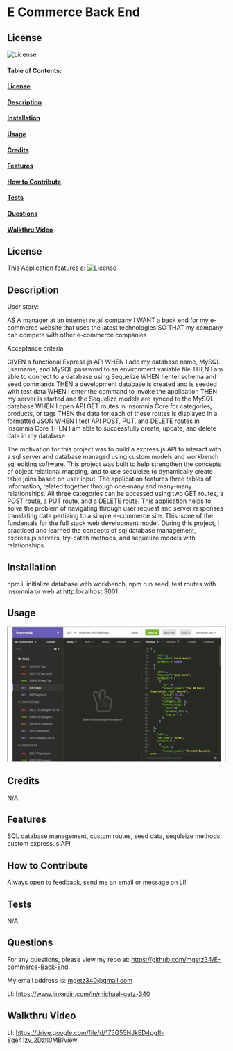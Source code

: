 # E Commerce Back End

## License

![License](https://img.shields.io/badge/license-MIT-green)

#### Table of Contents:

#### [License](#license)

#### [Description](#description)

#### [Installation](#installation)

#### [Usage](#usage)

#### [Credits](#credits)

#### [Features](#features)

#### [How to Contribute](#contribute)

#### [Tests](#tests)

#### [Questions](#questions)

#### [Walkthru Video](#walkthru-video)

## License

This Application features a: ![License](https://img.shields.io/badge/license-MIT-green)

## Description

User story:

AS A manager at an internet retail company
I WANT a back end for my e-commerce website that uses the latest technologies
SO THAT my company can compete with other e-commerce companies

Acceptance criteria:

GIVEN a functional Express.js API
WHEN I add my database name, MySQL username, and MySQL password to an environment variable file
THEN I am able to connect to a database using Sequelize
WHEN I enter schema and seed commands
THEN a development database is created and is seeded with test data
WHEN I enter the command to invoke the application
THEN my server is started and the Sequelize models are synced to the MySQL database
WHEN I open API GET routes in Insomnia Core for categories, products, or tags
THEN the data for each of these routes is displayed in a formatted JSON
WHEN I test API POST, PUT, and DELETE routes in Insomnia Core
THEN I am able to successfully create, update, and delete data in my database

The motivation for this project was to build a express.js API to interact with a sql server and database managed using custom models and workbench sql editing software.
This project was built to help strengthen the concepts of object relational mapping, and to use sequleize to dynamically create table joins based on user input. The application features
three tables of information, related together through one-many and many-many relationships. All three categories can be accessed using two GET routes, a POST route, a PUT route, and a DELETE route. This application helps to solve the problem of navigating through user request and server responses translating data pertiaing to a simple e-commerce site. This isone of the fundentals for the full stack web development model. During this project, I practiced and learned the concepts of sql database management, express.js servers, try-catch methods, and sequelize models with relationships.

## Installation

npm i, initialize database with workbench, npm run seed, test routes with insomnia or web at http:localhost:3001

## Usage

![insomnia example](assets/Screenshot%202022-12-07%20212217.png)

## Credits

N/A

## Features

SQL database management, custom routes, seed data, sequleize methods, custom express.js API

## How to Contribute

Always open to feedback, send me an email or message on LI!

## Tests

N/A

## Questions

For any questions, please view my repo at: https://github.com/mgetz34/E-commerce-Back-End

My email address is: mgetz340@gmail.com

LI: https://www.linkedin.com/in/michael-getz-340

## Walkthru Video

LI: https://drive.google.com/file/d/175G55NJkED4pgfl-8qe41zv_2Dztl0MB/view
